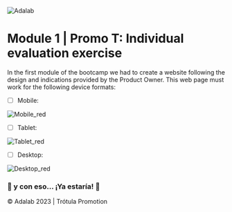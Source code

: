 ![Adalab](https://beta.adalab.es/resources/images/adalab-logo-155x61-bg-white.png)

# Module 1 | Promo T: Individual evaluation exercise

In the first module of the bootcamp we had to create a website following the design and indications provided by the Product Owner. 
This web page must work for the following device formats:

- [ ] Mobile:

![Mobile_red](https://github.com/Adalab/modulo-1-evaluacion-final-silviaparadag/assets/130361802/b23e9041-1eaf-4fdb-803f-14e838f3a518)

- [ ] Tablet:

![Tablet_red](https://github.com/Adalab/modulo-1-evaluacion-final-silviaparadag/assets/130361802/f68fb909-7109-4fca-9b0b-d7c80c0b03d9)

- [ ] Desktop:

![Desktop_red](https://github.com/Adalab/modulo-1-evaluacion-final-silviaparadag/assets/130361802/886d285a-08ef-4d65-9b0e-16ce004c6301)

   ### 💫 y con eso... ¡Ya estaría! 💫

© Adalab 2023 | Trótula Promotion
